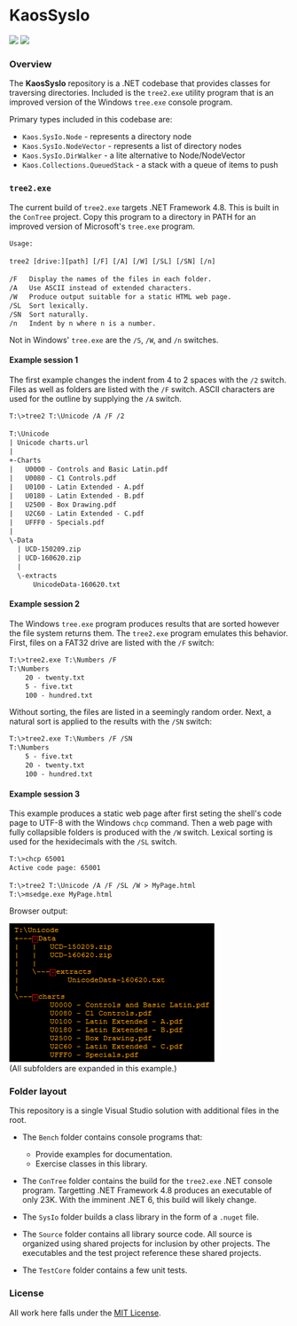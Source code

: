 # KaosSysIo

<a href="https://github.com/kaosborn/KaosSysIo/blob/master/.github/workflows/build.yml">
<img src="https://github.com/kaosborn/KaosSysIo/workflows/Build/badge.svg"></a>
<a href="https://github.com/kaosborn/KaosSysIo/blob/master/.github/workflows/test.yml">
<img src="https://github.com/kaosborn/KaosSysIo/workflows/Test/badge.svg"></a>

### Overview

The **KaosSysIo** repository is a .NET codebase that provides classes for traversing directories.
Included is the `tree2.exe` utility program that is an improved version
of the Windows `tree.exe` console program.

Primary types included in this codebase are:

* `Kaos.SysIo.Node` - represents a directory node
* `Kaos.SysIo.NodeVector` - represents a list of directory nodes
* `Kaos.SysIo.DirWalker` - a lite alternative to Node/NodeVector
* `Kaos.Collections.QueuedStack` - a stack with a queue of items to push

### `tree2.exe`

The current build of `tree2.exe` targets .NET Framework 4.8.
This is built in the `ConTree` project.
Copy this program to a directory in PATH for an improved version of Microsoft's `tree.exe` program.

```
Usage:

tree2 [drive:][path] [/F] [/A] [/W] [/SL] [/SN] [/n]

/F   Display the names of the files in each folder.
/A   Use ASCII instead of extended characters.
/W   Produce output suitable for a static HTML web page.
/SL  Sort lexically.
/SN  Sort naturally.
/n   Indent by n where n is a number.
```

Not in Windows' `tree.exe` are the `/S`, `/W`, and `/n` switches.

#### Example session 1

The first example changes the indent from 4 to 2 spaces with the `/2` switch.
Files as well as folders are listed with the `/F` switch.
ASCII characters are used for the outline by supplying the `/A` switch.

````
T:\>tree2 T:\Unicode /A /F /2

T:\Unicode
| Unicode charts.url
|
+-Charts
|   U0000 - Controls and Basic Latin.pdf
|   U0080 - C1 Controls.pdf
|   U0100 - Latin Extended - A.pdf
|   U0180 - Latin Extended - B.pdf
|   U2500 - Box Drawing.pdf
|   U2C60 - Latin Extended - C.pdf
|   UFFF0 - Specials.pdf
|
\-Data
  | UCD-150209.zip
  | UCD-160620.zip
  |
  \-extracts
      UnicodeData-160620.txt
````

#### Example session 2

The Windows `tree.exe` program produces results that are sorted however the file system returns them.
The `tree2.exe` program emulates this behavior.
First, files on a FAT32 drive are listed with the `/F` switch:

```
T:\>tree2.exe T:\Numbers /F
T:\Numbers
    20 - twenty.txt
    5 - five.txt
    100 - hundred.txt
```

Without sorting, the files are listed in a seemingly random order.
Next, a natural sort is applied to the results with the `/SN` switch:

```
T:\>tree2.exe T:\Numbers /F /SN
T:\Numbers
    5 - five.txt
    20 - twenty.txt
    100 - hundred.txt
```

#### Example session 3

This example produces a static web page
after first seting the shell's code page to UTF-8 with the Windows `chcp` command.
Then a web page with fully collapsible folders is produced with the `/W` switch.
Lexical sorting is used for the hexidecimals with the `/SL` switch.

````
T:\>chcp 65001
Active code page: 65001

T:\>tree2 T:\Unicode /A /F /SL /W > MyPage.html
T:\>msedge.exe MyPage.html
````

Browser output:

![example 3](/Images/contree-example-unicode-1.png)  
(All subfolders are expanded in this example.)

### Folder layout

This repository is a single Visual Studio solution with additional files in the root.

* The `Bench` folder contains console programs that:

  * Provide examples for documentation.
  * Exercise classes in this library.

* The `ConTree` folder contains the build for the `tree2.exe` .NET console program.
Targetting .NET Framework 4.8 produces an executable of only 23K.
With the imminent .NET 6, this build will likely change.

* The `SysIo` folder builds a class library in the form of a `.nuget` file.

* The `Source` folder contains all library source code.
All source is organized using shared projects for inclusion by other projects.
The executables and the test project reference these shared projects.

* The `TestCore` folder contains a few unit tests.

### License

All work here falls under the [MIT License](/LICENSE).